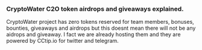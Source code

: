 ### CryptoWater C2O token airdrops and giveaways explained.

CryptoWater project has zero tokens reserved for team members, bonuses, bounties, giveaways and airdrops but this doesnt mean there will not be any aidrops and giveaway.
I fact we are already hosting them and they are powered by CCtip.io for twitter and telegram.
